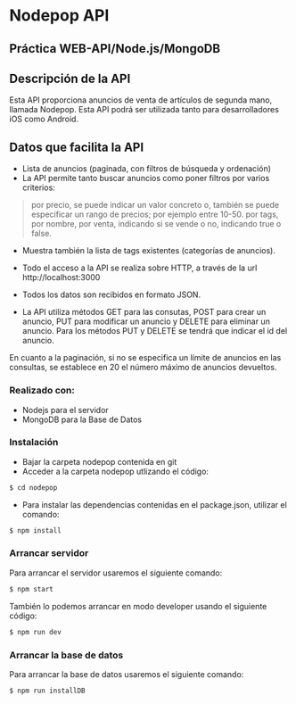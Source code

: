 # Nodepop API

## Práctica WEB-API/Node.js/MongoDB

## Descripción de la API

Esta API proporciona anuncios de venta de artículos de segunda mano, llamada Nodepop. Esta API podrá ser utilizada tanto para desarrolladores iOS como Android.

## Datos que facilita la API

- Lista de anuncios (paginada, con filtros de búsqueda y ordenación)
- La API permite tanto buscar anuncios como poner filtros por varios criterios:
> por precio, se puede indicar un valor concreto o, también se puede especificar un rango de precios; por ejemplo entre 10-50.
> por tags,
> por nombre, 
> por venta, indicando si se vende o no, indicando true o false.

- Muestra también la lista de tags existentes (categorías de anuncios).


- Todo el acceso a la API se realiza sobre HTTP, a través de la url http://localhost:3000
- Todos los datos son recibidos en formato JSON.
- La API utiliza métodos GET para las consutas, POST para crear un anuncio, PUT para modificar un anuncio y DELETE para eliminar un anuncio. Para los métodos PUT y DELETE se tendrá que indicar el id del anuncio.

En cuanto a la paginación, si no se especifica un límite de anuncios en las consultas, se establece en 20 el número máximo de anuncios devueltos.

### Realizado con:

- Nodejs para el servidor
- MongoDB para la Base de Datos

### Instalación

- Bajar la carpeta nodepop contenida en git
- Acceder a la carpeta nodepop utlizando el código: 
```sh
$ cd nodepop
```
- Para instalar las dependencias contenidas en el package.json, utilizar el comando:
```sh
$ npm install
```

### Arrancar servidor
Para arrancar el servidor usaremos el siguiente comando:
```sh
$ npm start
```
También lo podemos arrancar en modo developer usando el siguiente código:
```sh
$ npm run dev
```

### Arrancar la base de datos
Para arrancar la base de datos usaremos el siguiente comando:
```sh
$ npm run installDB
```